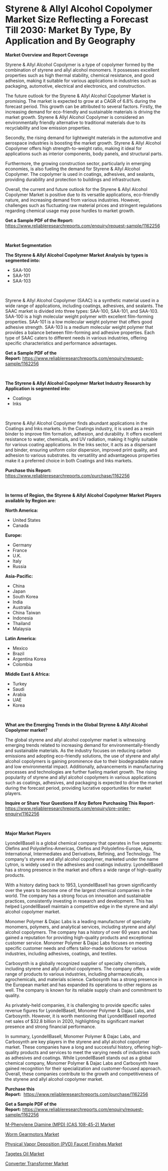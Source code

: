 <p><h1>Styrene & Allyl Alcohol Copolymer Market Size Reflecting a Forecast Till 2030: Market By Type, By Application and By Geography</h1></p><p><strong>Market Overview and Report Coverage</strong></p>
<p><p>Styrene & Allyl Alcohol Copolymer is a type of copolymer formed by the combination of styrene and allyl alcohol monomers. It possesses excellent properties such as high thermal stability, chemical resistance, and good adhesion, making it suitable for various applications in industries such as packaging, automotive, electrical and electronics, and construction.</p><p>The future outlook for the Styrene & Allyl Alcohol Copolymer Market is promising. The market is expected to grow at a CAGR of 6.8% during the forecast period. This growth can be attributed to several factors. Firstly, the increasing demand for eco-friendly and sustainable materials is driving the market growth. Styrene & Allyl Alcohol Copolymer is considered an environmentally friendly alternative to traditional materials due to its recyclability and low emission properties.</p><p>Secondly, the rising demand for lightweight materials in the automotive and aerospace industries is boosting the market growth. Styrene & Allyl Alcohol Copolymer offers high strength-to-weight ratio, making it ideal for applications such as interior components, body panels, and structural parts.</p><p>Furthermore, the growing construction sector, particularly in emerging economies, is also fueling the demand for Styrene & Allyl Alcohol Copolymer. The copolymer is used in coatings, adhesives, and sealants, providing durability and protection to buildings and infrastructure.</p><p>Overall, the current and future outlook for the Styrene & Allyl Alcohol Copolymer Market is positive due to its versatile applications, eco-friendly nature, and increasing demand from various industries. However, challenges such as fluctuating raw material prices and stringent regulations regarding chemical usage may pose hurdles to market growth.</p></p>
<p><strong>Get a Sample PDF of the Report:</strong> <a href="https://www.reliableresearchreports.com/enquiry/request-sample/1162256">https://www.reliableresearchreports.com/enquiry/request-sample/1162256</a></p>
<p>&nbsp;</p>
<p><strong>Market Segmentation</strong></p>
<p><strong>The Styrene & Allyl Alcohol Copolymer Market Analysis by types is segmented into:</strong></p>
<p><ul><li>SAA-100</li><li>SAA-101</li><li>SAA-103</li></ul></p>
<p>&nbsp;</p>
<p><p>Styrene & Allyl Alcohol Copolymer (SAAC) is a synthetic material used in a wide range of applications, including coatings, adhesives, and sealants. The SAAC market is divided into three types: SAA-100, SAA-101, and SAA-103. SAA-100 is a high molecular weight polymer with excellent film-forming properties. SAA-101 is a low molecular weight polymer that offers good adhesive strength. SAA-103 is a medium molecular weight polymer that provides a balance between film-forming and adhesive properties. Each type of SAAC caters to different needs in various industries, offering specific characteristics and performance advantages.</p></p>
<p><strong>Get a Sample PDF of the Report:</strong>&nbsp;<a href="https://www.reliableresearchreports.com/enquiry/request-sample/1162256">https://www.reliableresearchreports.com/enquiry/request-sample/1162256</a></p>
<p>&nbsp;</p>
<p><strong>The Styrene & Allyl Alcohol Copolymer Market Industry Research by Application is segmented into:</strong></p>
<p><ul><li>Coatings</li><li>Inks</li></ul></p>
<p>&nbsp;</p>
<p><p>Styrene & Allyl Alcohol Copolymer finds abundant applications in the Coatings and Inks markets. In the Coatings industry, it is used as a resin binder to improve film formation, adhesion, and durability. It offers excellent resistance to water, chemicals, and UV radiation, making it highly suitable for various coating applications. In the Inks sector, it acts as a dispersant and binder, ensuring uniform color dispersion, improved print quality, and adhesion to various substrates. Its versatility and advantageous properties make it a preferred choice in both Coatings and Inks markets.</p></p>
<p><strong>Purchase this Report:</strong>&nbsp; <a href="https://www.reliableresearchreports.com/purchase/1162256">https://www.reliableresearchreports.com/purchase/1162256</a></p>
<p>&nbsp;</p>
<p><strong>In terms of Region, the Styrene & Allyl Alcohol Copolymer Market Players available by Region are:</strong></p>
<p>
    <p> <strong> North America: </strong>
        <ul>
            <li>United States</li>
            <li>Canada</li>
        </ul>
        </p> 
    <p> <strong> Europe: </strong>
        <ul>
            <li>Germany</li>
            <li>France</li>
            <li>U.K.</li>
            <li>Italy</li>
            <li>Russia</li>
        </ul>
        </p> 
    <p> <strong> Asia-Pacific: </strong>
        <ul>
            <li>China</li>
            <li>Japan</li>
            <li>South Korea</li>
            <li>India</li>
            <li>Australia</li>
            <li>China Taiwan</li>
            <li>Indonesia</li>
            <li>Thailand</li>
            <li>Malaysia</li>
        </ul>
        </p> 
    <p> <strong> Latin America: </strong>
        <ul>
            <li>Mexico</li>
            <li>Brazil</li>
            <li>Argentina Korea</li>
            <li>Colombia</li>
        </ul>
        </p> 
    <p> <strong> Middle East & Africa: </strong>
        <ul>
            <li>Turkey</li>
            <li>Saudi</li>
            <li>Arabia</li>
            <li>UAE</li>
            <li>Korea</li>
        </ul>
    </p>
    </p>
<p>&nbsp;</p>
<p><strong>What are the Emerging Trends in the Global Styrene & Allyl Alcohol Copolymer market?</strong></p>
<p><p>The global styrene and allyl alcohol copolymer market is witnessing emerging trends related to increasing demand for environmentally-friendly and sustainable materials. As the industry focuses on reducing carbon emissions and adopting eco-friendly solutions, the use of styrene and allyl alcohol copolymers is gaining prominence due to their biodegradable nature and low environmental impact. Additionally, advancements in manufacturing processes and technologies are further fueling market growth. The rising popularity of styrene and allyl alcohol copolymers in various applications such as coatings, adhesives, and packaging is expected to drive the market during the forecast period, providing lucrative opportunities for market players.</p></p>
<p><strong>Inquire or Share Your Questions If Any Before Purchasing This Report</strong>- <a href="https://www.reliableresearchreports.com/enquiry/pre-order-enquiry/1162256">https://www.reliableresearchreports.com/enquiry/pre-order-enquiry/1162256</a></p>
<p>&nbsp;</p>
<p><strong>Major Market Players</strong></p>
<p><p>LyondellBasell is a global chemical company that operates in five segments: Olefins and Polyolefins-Americas, Olefins and Polyolefins-Europe, Asia, International, Intermediates and Derivatives, Refining, and Technology. The company's styrene and allyl alcohol copolymer, marketed under the name Lytron, is widely used in the adhesives and coatings industry. LyondellBasell has a strong presence in the market and offers a wide range of high-quality products.</p><p>With a history dating back to 1953, LyondellBasell has grown significantly over the years to become one of the largest chemical companies in the world. The company has a strong focus on innovation and sustainable practices, consistently investing in research and development. This has helped LyondellBasell maintain a competitive edge in the styrene and allyl alcohol copolymer market.</p><p>Monomer Polymer & Dajac Labs is a leading manufacturer of specialty monomers, polymers, and analytical services, including styrene and allyl alcohol copolymers. The company has a history of over 60 years and has gained a reputation for providing high-quality products and exceptional customer service. Monomer Polymer & Dajac Labs focuses on meeting specific customer needs and offers tailor-made solutions for various industries, including adhesives, coatings, and textiles.</p><p>Carbosynth is a globally recognized supplier of specialty chemicals, including styrene and allyl alcohol copolymers. The company offers a wide range of products to various industries, including pharmaceuticals, agrochemicals, and materials science. Carbosynth has a strong presence in the European market and has expanded its operations to other regions as well. The company is known for its reliable supply chain and commitment to quality.</p><p>As privately-held companies, it is challenging to provide specific sales revenue figures for LyondellBasell, Monomer Polymer & Dajac Labs, and Carbosynth. However, it is worth mentioning that LyondellBasell reported net sales of $32.8 billion in 2020, highlighting its significant market presence and strong financial performance.</p><p>In summary, LyondellBasell, Monomer Polymer & Dajac Labs, and Carbosynth are key players in the styrene and allyl alcohol copolymer market. These companies have a long and successful history, offering high-quality products and services to meet the varying needs of industries such as adhesives and coatings. While LyondellBasell stands out as a global chemical company, Monomer Polymer & Dajac Labs and Carbosynth have gained recognition for their specialization and customer-focused approach. Overall, these companies contribute to the growth and competitiveness of the styrene and allyl alcohol copolymer market.</p></p>
<p><strong>Purchase this Report:</strong>&nbsp;&nbsp;<a href="https://www.reliableresearchreports.com/purchase/1162256">https://www.reliableresearchreports.com/purchase/1162256</a></p>
<p></p>
<p><strong>Get a Sample PDF of the Report:</strong>&nbsp;<a href="https://www.reliableresearchreports.com/enquiry/request-sample/1162256">https://www.reliableresearchreports.com/enquiry/request-sample/1162256</a></p>
<p><p><a href="https://www.linkedin.com/pulse/m-phenylene-diamine-mpd-cas-108-45-2-market-size-2023/">M-Phenylene Diamine (MPD) (CAS 108-45-2) Market</a></p><p><a href="https://medium.com/@rachelyoung56/worm-gearmotors-market-size-growth-forecast-2023-2030-216f6fddeac5">Worm Gearmotors Market</a></p><p><a href="https://www.linkedin.com/pulse/physical-vapor-deposition-pvd-faucet-finishes-market-1e/">Physical Vapor Deposition (PVD) Faucet Finishes Market</a></p><p><a href="https://medium.com/@donaldortega4f/tagetes-oil-market-size-growth-forecast-2023-2030-5786adffc288">Tagetes Oil Market</a></p><p><a href="https://www.linkedin.com/pulse/converter-transformer-market-challenges-opportunities-growth/">Converter Transformer Market</a></p></p>